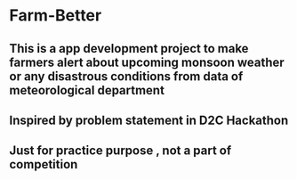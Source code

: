 # Farm-Better
## This is a app development project to make farmers alert about upcoming monsoon weather or any disastrous conditions from data of meteorological department
## Inspired by problem statement in D2C Hackathon
## Just for practice purpose , not a part of competition
